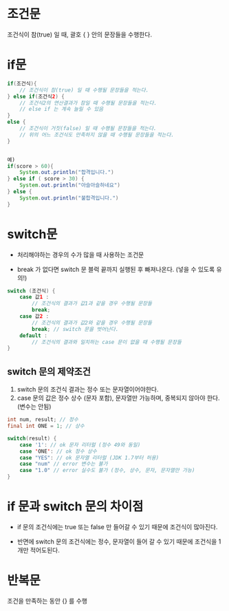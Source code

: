 
# 조건문

조건식이 참(true) 일 때, 괄호 { } 안의 문장들을 수행한다.

# if문

```java
if(조건식){
    // 조건식이 참(true) 일 때 수행될 문장들을 적는다.
} else if(조건식2) {
    // 조건식2의 연산결과가 참일 때 수행될 문장들을 적는다.
    // else if 는 계속 늘릴 수 있음
} 
else {
    // 조건식이 거짓(false) 일 때 수행될 문장들을 적는다.
    // 위의 어느 조건식도 만족하지 않을 때 수행될 문장들을 적는다.
}


예)
if(score > 60){
    System.out.println("합격입니다.")
} else if ( score > 30) {
    System.out.println("아슬아슬하네요")
} else {
    System.out.println("불합격입니다.")
}


```

# switch문

- 처리해야하는 경우의 수가 많을 때 사용하는 조건문

- break 가 없다면 switch 문 블럭 끝까지 실행된 후 빠져나온다. (넣을 수 있도록 유의!)

```java
switch (조건식) {
    case 값1 :
        // 조건식의 결과가 값1과 같을 경우 수행될 문장들
        break;
    case 값2 :
        // 조건식의 결과가 값2와 같을 경우 수행될 문장들
        break; // switch 문을 벗어난다.
    default : 
        // 조건식의 결과와 일치하는 case 문이 없을 때 수행될 문장들
}
```

## switch 문의 제약조건

1. switch 문의 조건식 결과는 정수 또는 문자열이어야한다.
2. case 문의 값은 정수 상수 (문자 포함), 문자열만 가능하며, 중복되지 않아야 한다. (변수는 안됨)

```java
int num, result; // 정수
final int ONE = 1; // 상수

switch(result) {
    case '1': // ok 문자 리터럴 (정수 49와 동일)
    case 'ONE': // ok 정수 상수
    case "YES": // ok 문자열 리터럴 (JDK 1.7부터 허용)
    case "num" // error 변수는 불가
    case "1.0" // error 실수도 불가 (정수, 상수, 문자, 문자열만 가능)
}
```

# if 문과 switch 문의 차이점

- if 문의 조건식에는 true 또는 false 만 들어갈 수 있기 때문에 조건식이 많아진다.

- 반면에 switch 문의 조건식에는 정수, 문자열이 들어 갈 수 있기 때문에 조건식을 1개만 적어도된다. 


# 반복문

조건을 만족하는 동안 {} 를 수행

